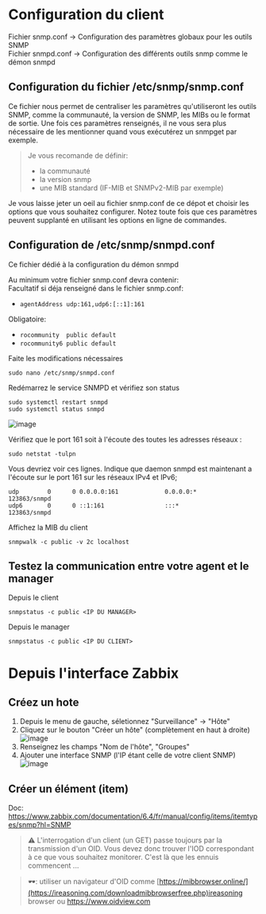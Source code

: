 # Configuration du client

Fichier snmp.conf -> Configuration des paramètres globaux pour les outils SNMP  
Fichier snmpd.conf -> Configuration des différents outils snmp comme le démon snmpd

## Configuration du fichier /etc/snmp/snmp.conf
Ce fichier nous permet de centraliser les paramètres qu'utiliseront les outils SNMP, comme la communauté, la version de SNMP, les MIBs ou le format de sortie. Une fois ces paramètres renseignés, il ne vous sera plus nécessaire de les mentionner quand vous exécutérez un snmpget par exemple.

> Je vous recomande de définir:
> - la communauté
> - la version snmp
> - une MIB standard (IF-MIB et SNMPv2-MIB par exemple)

Je vous laisse jeter un oeil au fichier snmp.conf de ce dépot et choisir les options que vous souhaitez configurer.
Notez toute fois que ces paramètres peuvent supplanté en utilisant les options en ligne de commandes.

## Configuration de /etc/snmp/snmpd.conf
Ce fichier dédié à la configuration du démon snmpd  

Au minimum votre fichier snmp.conf devra contenir:  
Facultatif si déja renseigné dans le fichier snmp.conf:
 - `agentAddress udp:161,udp6:[::1]:161`

Obligatoire:  
 - `rocommunity  public default` 
 - `rocommunity6 public default`

Faite les modifications nécessaires  
``` shell
sudo nano /etc/snmp/snmpd.conf
```

Redémarrez le service SNMPD et vérifiez son status
``` shell
sudo systemctl restart snmpd
sudo systemctl status snmpd
```
![image](https://github.com/ornech/SNMP/assets/101867500/186352e8-4f07-4b9f-937b-3bd780c0a027)

Vérifiez que le port 161 soit à l'écoute des toutes les adresses réseaux :
``` shell
sudo netstat -tulpn
```
Vous devriez voir ces lignes. Indique que daemon snmpd est maintenant a l'écoute sur le port 161 sur les réseaux IPv4 et IPv6;
``` shell
udp        0      0 0.0.0.0:161             0.0.0.0:*                           123863/snmpd        
udp6       0      0 ::1:161                 :::*                                123863/snmpd  
```
Affichez la MIB du client  
``` shell
snmpwalk -c public -v 2c localhost
```

## Testez la communication entre votre agent et le manager
Depuis le client  
``` shell
snmpstatus -c public <IP DU MANAGER>
```

Depuis le manager  
``` shell
snmpstatus -c public <IP DU CLIENT>
```
# Depuis l'interface Zabbix
## Créez un hote
 1. Depuis le menu de gauche, séletionnez "Surveillance" -> "Hôte"
 2. Cliquez sur le bouton "Créer un hôte" (complètement en haut à droite) ![image](https://github.com/ornech/Supervision-zabbix/assets/101867500/35cb1694-f611-429c-88a4-82ba86297e26)
 3. Renseignez les champs "Nom de l'hôte", "Groupes"
 4. Ajouter une interface SNMP (l'IP étant celle de votre client SNMP) ![image](https://github.com/ornech/Supervision-zabbix/assets/101867500/70070581-f216-40b4-b7c6-0ee605a56ebb)


## Créer un élément (item)

Doc: https://www.zabbix.com/documentation/6.4/fr/manual/config/items/itemtypes/snmp?hl=SNMP

> :warning: L'interrogation d'un client (un GET) passe toujours par la transmission d'un OID. Vous devez donc trouver l'IOD correspondant à ce que vous souhaitez monitorer. C'est là que les ennuis commencent ...
 
> 🕶️: utiliser un navigateur d'OID comme [https://mibbrowser.online/](https://ireasoning.com/downloadmibbrowserfree.php)ireasoning browser
> ou https://www.oidview.com


